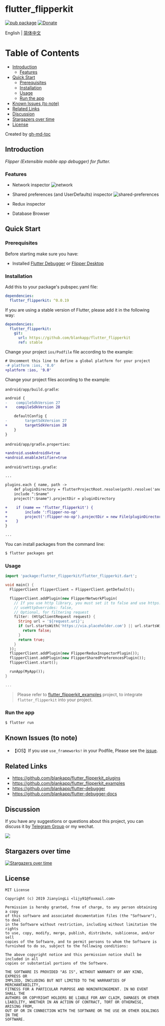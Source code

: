 # flutter_flipperkit

[![pub package](https://img.shields.io/pub/v/flutter_flipperkit.svg)](https://pub.dev/packages/flutter_flipperkit)
[![Donate](https://img.shields.io/badge/Donate-PayPal-green.svg)](https://www.paypal.com/cgi-bin/webscr?cmd=_donations&business=lijy91%40live.com&currency_code=USD&source=url)

English | [简体中文](./README.zh_CN.md)

Table of Contents
=================

  * [Introduction](#introduction)
      * [Features](#features)
  * [Quick Start](#quick-start)
      * [Prerequisites](#prerequisites)
      * [Installation](#installation)
      * [Usage](#usage)
      * [Run the app](#run-the-app)
  * [Known Issues (to note)](#known-issues-to-note)
  * [Related Links](#related-links)
  * [Discussion](#discussion)
  * [Stargazers over time](#stargazers-over-time)
  * [License](#license)

Created by [gh-md-toc](https://github.com/ekalinin/github-markdown-toc)

## Introduction

*Flipper (Extensible mobile app debugger) for flutter.*

### Features

- Network inspector
![network](https://fbflipper.com/docs/assets/network.png)

- Shared preferences (and UserDefaults) inspector
![shared-preferences](https://fbflipper.com/docs/assets/shared-preferences.png)

- Redux inspector
- Database Browser

## Quick Start

### Prerequisites

Before starting make sure you have:

- Installed [Flutter Debugger](https://github.com/blankapp/flutter-debugger) or [Flipper Desktop](https://fbflipper.com/docs/getting-started.html)

### Installation

Add this to your package's pubspec.yaml file:

```yaml
dependencies:
  flutter_flipperkit: ^0.0.19
```

If you are using a stable version of Flutter, please add it in the following way:

```yaml
dependencies:
  flutter_flipperkit:
    git:
      url: https://github.com/blankapp/flutter_flipperkit
      ref: stable
```

Change your project `ios/Podfile` file according to the example:

```diff
# Uncomment this line to define a global platform for your project
-# platform :ios, '8.0'
+platform :ios, '9.0'
```

Change your project files according to the example:

`android/app/build.gradle`:

```diff
android {
-    compileSdkVersion 27
+    compileSdkVersion 28

    defaultConfig {
-        targetSdkVersion 27
+        targetSdkVersion 28
    }
}
```

`android/app/gradle.properties`:

```diff
+android.useAndroidX=true
+android.enableJetifier=true
```

`android/settings.gradle`:
```diff
...

plugins.each { name, path ->
    def pluginDirectory = flutterProjectRoot.resolve(path).resolve('android').toFile()
    include ":$name"
    project(":$name").projectDir = pluginDirectory

+    if (name == 'flutter_flipperkit') {
+        include ':flipper-no-op'
+        project(':flipper-no-op').projectDir = new File(pluginDirectory, 'flipper-no-op')
+    }
}

...

```

You can install packages from the command line:

```bash
$ flutter packages get
```

### Usage

```dart
import 'package:flutter_flipperkit/flutter_flipperkit.dart';

void main() {
  FlipperClient flipperClient = FlipperClient.getDefault();

  flipperClient.addPlugin(new FlipperNetworkPlugin(
    // If you use http library, you must set it to false and use https://pub.dev/packages/flipperkit_http_interceptor
    // useHttpOverrides: false,
    // Optional, for filtering request
    filter: (HttpClientRequest request) {
      String url = '${request.uri}';
      if (url.startsWith('https://via.placeholder.com') || url.startsWith('https://gravatar.com')) {
        return false;
      }
      return true;
    }
  ));
  flipperClient.addPlugin(new FlipperReduxInspectorPlugin());
  flipperClient.addPlugin(new FlipperSharedPreferencesPlugin());
  flipperClient.start();

  runApp(MyApp());
}

...

```

> Please refer to  [flutter_flipperkit_examples](flutter_flipperkit_examples) project, to integrate `flutter_flipperkit` into your project.

### Run the app

```bash
$ flutter run
```

## Known Issues (to note)

- 【iOS】If you use `use_frameworks!` in your Podfile, Please see the [issue](https://github.com/blankapp/flutter_flipperkit/issues/10#issuecomment-505138362).

## Related Links

- https://github.com/blankapp/flutter_flipperkit_plugins
- https://github.com/blankapp/flutter_flipperkit_examples
- https://github.com/blankapp/flutter-debugger
- https://github.com/blankapp/flutter-debugger-docs

## Discussion

If you have any suggestions or questions about this project, you can discuss it by [Telegram Group](https://t.me/flutterdebugger) or my wechat.

![](http://blankapp.org/assets/images/wechat_qrcode.png)

## Stargazers over time

[![Stargazers over time](https://starchart.cc/blankapp/flutter_flipperkit.svg)](https://starchart.cc/blankapp/flutter_flipperkit)

## License

```
MIT License

Copyright (c) 2019 JianyingLi <lijy91@foxmail.com>

Permission is hereby granted, free of charge, to any person obtaining a copy
of this software and associated documentation files (the "Software"), to deal
in the Software without restriction, including without limitation the rights
to use, copy, modify, merge, publish, distribute, sublicense, and/or sell
copies of the Software, and to permit persons to whom the Software is
furnished to do so, subject to the following conditions:

The above copyright notice and this permission notice shall be included in all
copies or substantial portions of the Software.

THE SOFTWARE IS PROVIDED "AS IS", WITHOUT WARRANTY OF ANY KIND, EXPRESS OR
IMPLIED, INCLUDING BUT NOT LIMITED TO THE WARRANTIES OF MERCHANTABILITY,
FITNESS FOR A PARTICULAR PURPOSE AND NONINFRINGEMENT. IN NO EVENT SHALL THE
AUTHORS OR COPYRIGHT HOLDERS BE LIABLE FOR ANY CLAIM, DAMAGES OR OTHER
LIABILITY, WHETHER IN AN ACTION OF CONTRACT, TORT OR OTHERWISE, ARISING FROM,
OUT OF OR IN CONNECTION WITH THE SOFTWARE OR THE USE OR OTHER DEALINGS IN THE
SOFTWARE.
```